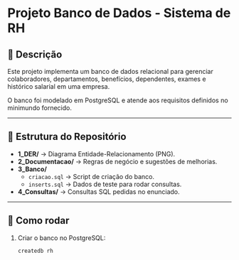 # Projeto Banco de Dados - Sistema de RH

## 📌 Descrição
Este projeto implementa um banco de dados relacional para gerenciar colaboradores, departamentos, benefícios, dependentes, exames e histórico salarial em uma empresa.  

O banco foi modelado em PostgreSQL e atende aos requisitos definidos no minimundo fornecido.

---

## 📂 Estrutura do Repositório
- **1_DER/** → Diagrama Entidade-Relacionamento (PNG).
- **2_Documentacao/** → Regras de negócio e sugestões de melhorias.
- **3_Banco/**  
  - `criacao.sql` → Script de criação do banco.  
  - `inserts.sql` → Dados de teste para rodar consultas.  
- **4_Consultas/** → Consultas SQL pedidas no enunciado.

---

## 🚀 Como rodar
1. Criar o banco no PostgreSQL:
   ```bash
   createdb rh

